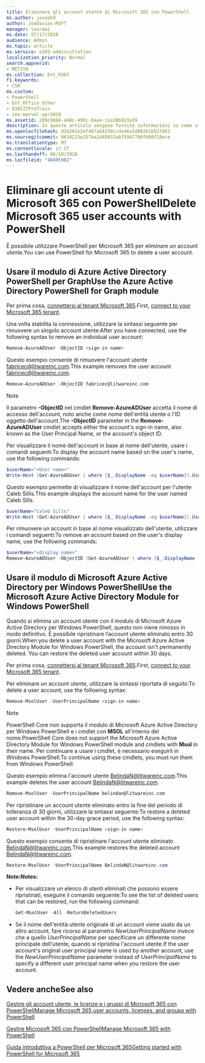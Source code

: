 ```yaml
---
title: Eliminare gli account utente di Microsoft 365 con PowerShell
ms.author: josephd
author: JoeDavies-MSFT
manager: laurawi
ms.date: 07/17/2020
audience: Admin
ms.topic: article
ms.service: o365-administration
localization_priority: Normal
search.appverid:
- MET150
ms.collection: Ent_O365
f1.keywords:
- CSH
ms.custom:
- PowerShell
- Ent_Office_Other
- O365ITProTrain
- seo-marvel-apr2020
ms.assetid: 209c9868-448c-49bc-baae-11e28b923a39
description: In questo articolo vengono fornite informazioni su come utilizzare i diversi moduli di PowerShell per eliminare gli account utente di Microsoft 365.
ms.openlocfilehash: d34201e2ef467ab4250ccde46a3d082b1b927d61
ms.sourcegitcommit: 8634215e257ba2d49832a8f5947700fd00f18ece
ms.translationtype: MT
ms.contentlocale: it-IT
ms.lasthandoff: 08/10/2020
ms.locfileid: "46605982"
---
```

# <a name="delete-microsoft-365-user-accounts-with-powershell"></a><span data-ttu-id="3dd7b-103">Eliminare gli account utente di Microsoft 365 con PowerShell</span><span class="sxs-lookup"><span data-stu-id="3dd7b-103">Delete Microsoft 365 user accounts with PowerShell</span></span>

<span data-ttu-id="3dd7b-104">È possibile utilizzare PowerShell per Microsoft 365 per eliminare un account utente.</span><span class="sxs-lookup"><span data-stu-id="3dd7b-104">You can use PowerShell for Microsoft 365 to delete a user account.</span></span>
   
## <a name="use-the-azure-active-directory-powershell-for-graph-module"></a><span data-ttu-id="3dd7b-105">Usare il modulo di Azure Active Directory PowerShell per Graph</span><span class="sxs-lookup"><span data-stu-id="3dd7b-105">Use the Azure Active Directory PowerShell for Graph module</span></span>

<span data-ttu-id="3dd7b-106">Per prima cosa, [connettersi al tenant Microsoft 365](connect-to-office-365-powershell.md#connect-with-the-azure-active-directory-powershell-for-graph-module).</span><span class="sxs-lookup"><span data-stu-id="3dd7b-106">First, [connect to your Microsoft 365 tenant](connect-to-office-365-powershell.md#connect-with-the-azure-active-directory-powershell-for-graph-module).</span></span>

<span data-ttu-id="3dd7b-107">Una volta stabilita la connessione, utilizzare la sintassi seguente per rimuovere un singolo account utente:</span><span class="sxs-lookup"><span data-stu-id="3dd7b-107">After you have connected, use the following syntax to remove an individual user account:</span></span>
  
```powershell
Remove-AzureADUser -ObjectID <sign-in name>
```

<span data-ttu-id="3dd7b-108">Questo esempio consente di rimuovere l'account utente fabricec@litwareinc.com.</span><span class="sxs-lookup"><span data-stu-id="3dd7b-108">This example removes the user account fabricec@litwareinc.com.</span></span>
  
```powershell
Remove-AzureADUser -ObjectID fabricec@litwareinc.com
```

> [!NOTE]
> <span data-ttu-id="3dd7b-109">Il parametro **-ObjectID** nel cmdlet **Remove-AzureADUser** accetta il nome di accesso dell'account, noto anche come nome dell'entità utente o l'ID oggetto dell'account.</span><span class="sxs-lookup"><span data-stu-id="3dd7b-109">The **-ObjectID** parameter in the **Remove-AzureADUser** cmdlet accepts either the account's sign-in name, also known as the User Principal Name, or the account's object ID.</span></span>
  
<span data-ttu-id="3dd7b-110">Per visualizzare il nome dell'account in base al nome dell'utente, usare i comandi seguenti:</span><span class="sxs-lookup"><span data-stu-id="3dd7b-110">To display the account name based on the user's name, use the following commands:</span></span>
  
```powershell
$userName="<User name>"
Write-Host (Get-AzureADUser | where {$_.DisplayName -eq $userName}).UserPrincipalName
```

<span data-ttu-id="3dd7b-111">Questo esempio permette di visualizzare il nome dell'account per l'utente Caleb Sillis.</span><span class="sxs-lookup"><span data-stu-id="3dd7b-111">This example displays the account name for the user named Caleb Sills.</span></span>
  
```powershell
$userName="Caleb Sills"
Write-Host (Get-AzureADUser | where {$_.DisplayName -eq $userName}).UserPrincipalName
```

<span data-ttu-id="3dd7b-112">Per rimuovere un account in base al nome visualizzato dell'utente, utilizzare i comandi seguenti:</span><span class="sxs-lookup"><span data-stu-id="3dd7b-112">To remove an account based on the user's display name, use the following commands:</span></span>
  
```powershell
$userName="<display name>"
Remove-AzureADUser -ObjectID (Get-AzureADUser | where {$_.DisplayName -eq $userName}).UserPrincipalName
```

## <a name="use-the-microsoft-azure-active-directory-module-for-windows-powershell"></a><span data-ttu-id="3dd7b-113">Usare il modulo di Microsoft Azure Active Directory per Windows PowerShell</span><span class="sxs-lookup"><span data-stu-id="3dd7b-113">Use the Microsoft Azure Active Directory Module for Windows PowerShell</span></span>

<span data-ttu-id="3dd7b-p101">Quando si elimina un account utente con il modulo di Microsoft Azure Active Directory per Windows PowerShell, questo non viene rimosso in modo definitivo. È possibile ripristinare l’account utente eliminato entro 30 giorni.</span><span class="sxs-lookup"><span data-stu-id="3dd7b-p101">When you delete a user account with the Microsoft Azure Active Directory Module for Windows PowerShell, the account isn't permanently deleted. You can restore the deleted user account within 30 days.</span></span>

<span data-ttu-id="3dd7b-116">Per prima cosa, [connettersi al tenant Microsoft 365](connect-to-office-365-powershell.md#connect-with-the-microsoft-azure-active-directory-module-for-windows-powershell).</span><span class="sxs-lookup"><span data-stu-id="3dd7b-116">First, [connect to your Microsoft 365 tenant](connect-to-office-365-powershell.md#connect-with-the-microsoft-azure-active-directory-module-for-windows-powershell).</span></span>

<span data-ttu-id="3dd7b-117">Per eliminare un account utente, utilizzare la sintassi riportata di seguito:</span><span class="sxs-lookup"><span data-stu-id="3dd7b-117">To delete a user account, use the following syntax:</span></span>
  
```powershell
Remove-MsolUser -UserPrincipalName <sign-in name>
```

>[!Note]
><span data-ttu-id="3dd7b-118">PowerShell Core non supporta il modulo di Microsoft Azure Active Directory per Windows PowerShell e i cmdlet con **MSOL** all'interno del nome.</span><span class="sxs-lookup"><span data-stu-id="3dd7b-118">PowerShell Core does not support the Microsoft Azure Active Directory Module for Windows PowerShell module and cmdlets with **Msol** in their name.</span></span> <span data-ttu-id="3dd7b-119">Per continuare a usare i cmdlet, è necessario eseguirli in Windows PowerShell.</span><span class="sxs-lookup"><span data-stu-id="3dd7b-119">To continue using these cmdlets, you must run them from Windows PowerShell.</span></span>
>

<span data-ttu-id="3dd7b-120">Questo esempio elimina l'account utente BelindaN@litwareinc.com.</span><span class="sxs-lookup"><span data-stu-id="3dd7b-120">This example deletes the user account BelindaN@litwareinc.com.</span></span>
  
```powershell
Remove-MsolUser -UserPrincipalName belindan@litwareinc.com
```

<span data-ttu-id="3dd7b-121">Per ripristinare un account utente eliminato entro la fine del periodo di tolleranza di 30 giorni, utilizzare la sintassi seguente:</span><span class="sxs-lookup"><span data-stu-id="3dd7b-121">To restore a deleted user account within the 30-day grace period, use the following syntax:</span></span>
  
```powershell
Restore-MsolUser -UserPrincipalName <sign-in name>
```

<span data-ttu-id="3dd7b-122">Questo esempio consente di ripristinare l'account utente eliminato BelindaN@litwareinc.com.</span><span class="sxs-lookup"><span data-stu-id="3dd7b-122">This example restores the deleted account BelindaN@litwareinc.com.</span></span>
  
```powershell
Restore-MsolUser -UserPrincipalName BelindaN@litwareinc.com
```

 <span data-ttu-id="3dd7b-123">**Note:**</span><span class="sxs-lookup"><span data-stu-id="3dd7b-123">**Notes:**</span></span>
  
- <span data-ttu-id="3dd7b-124">Per visualizzare un elenco di utenti eliminati che possono essere ripristinati, eseguire il comando seguente:</span><span class="sxs-lookup"><span data-stu-id="3dd7b-124">To see the list of deleted users that can be restored, run the following command:</span></span>
    
  ```powershell
  Get-MsolUser -All -ReturnDeletedUsers
  ```

- <span data-ttu-id="3dd7b-125">Se il nome dell'entità utente originale di un account viene usato da un altro account, fare ricorso al parametro _NewUserPrincipalName_ invece che a quello _UserPrincipalName_ per specificare un differente nome principale dell'utente, quando si ripristina l'account utente.</span><span class="sxs-lookup"><span data-stu-id="3dd7b-125">If the user account's original user principal name is used by another account, use the _NewUserPrincipalName_ parameter instead of _UserPrincipalName_ to specify a different user principal name when you restore the user account.</span></span>


## <a name="see-also"></a><span data-ttu-id="3dd7b-126">Vedere anche</span><span class="sxs-lookup"><span data-stu-id="3dd7b-126">See also</span></span>

[<span data-ttu-id="3dd7b-127">Gestire gli account utente, le licenze e i gruppi di Microsoft 365 con PowerShell</span><span class="sxs-lookup"><span data-stu-id="3dd7b-127">Manage Microsoft 365 user accounts, licenses, and groups with PowerShell</span></span>](manage-user-accounts-and-licenses-with-office-365-powershell.md)
  
[<span data-ttu-id="3dd7b-128">Gestire Microsoft 365 con PowerShell</span><span class="sxs-lookup"><span data-stu-id="3dd7b-128">Manage Microsoft 365 with PowerShell</span></span>](manage-office-365-with-office-365-powershell.md)
  
[<span data-ttu-id="3dd7b-129">Guida introduttiva a PowerShell per Microsoft 365</span><span class="sxs-lookup"><span data-stu-id="3dd7b-129">Getting started with PowerShell for Microsoft 365</span></span>](getting-started-with-office-365-powershell.md)
